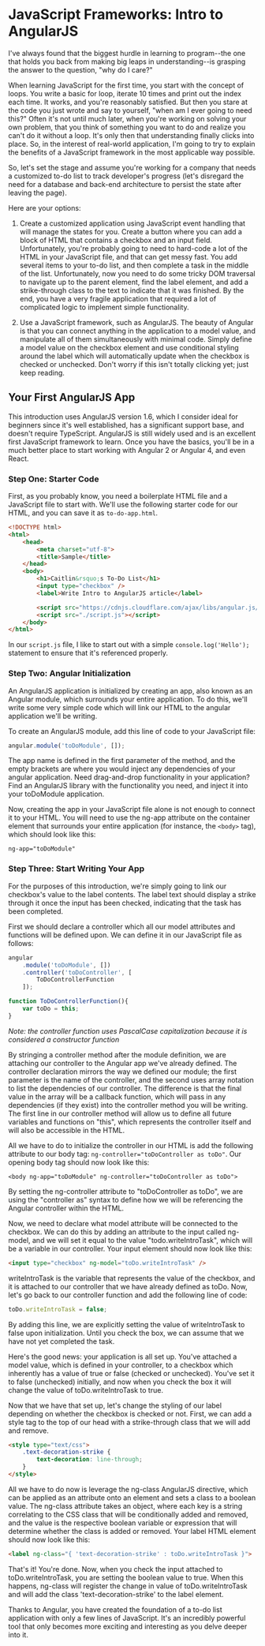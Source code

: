 # JavaScript Frameworks: Intro to AngularJS

I've always found that the biggest hurdle in learning to program--the one that holds you back from making big leaps in understanding--is grasping the answer to the question, "why do I care?"

When learning JavaScript for the first time, you start with the concept of loops. You write a basic for loop, iterate 10 times and print out the index each time. It works, and you're reasonably satisfied. But then you stare at the code you just wrote and say to yourself, "when am I ever going to need this?" Often it's not until much later, when you're working on solving your own problem, that you think of something you want to do and realize you can't do it without a loop. It's only then that understanding finally clicks into place. So, in the interest of real-world application, I'm going to try to explain the benefits of a JavaScript framework in the most applicable way possible.

So, let's set the stage and assume you're working for a company that needs a customized to-do list to track developer's progress (let's disregard the need for a database and back-end architecture to persist the state after leaving the page).

Here are your options:

1. Create a customized application using JavaScript event handling that will manage the states for you. Create a button where you can add a block of HTML that contains a checkbox and an input field. Unfortunately, you're probably going to need to hard-code a lot of the HTML in your JavaScript file, and that can get messy fast. You add several items to your to-do list, and then complete a task in the middle of the list. Unfortunately, now you need to do some tricky DOM traversal to navigate up to the parent element, find the label element, and add a strike-through class to the text to indicate that it was finished. By the end, you have a very fragile application that required a lot of complicated logic to implement simple functionality.

2. Use a JavaScript framework, such as AngularJS. The beauty of Angular is that you can connect anything in the application to a model value, and manipulate all of them simultaneously with minimal code. Simply define a model value on the checkbox element and use conditional styling around the label which will automatically update when the checkbox is checked or unchecked. Don't worry if this isn't totally clicking yet; just keep reading.

## Your First AngularJS App

This introduction uses AngularJS version 1.6, which I consider ideal for beginners since it's well established, has a significant support base, and doesn't require TypeScript. AngularJS is still widely used and is an excellent first JavaScript framework to learn. Once you have the basics, you'll be in a much better place to start working with Angular 2 or Angular 4, and even React.

### Step One: Starter Code

First, as you probably know, you need a boilerplate HTML file and a JavaScript file to start with. We'll use the following starter code for our HTML, and you can save it as `to-do-app.html`.

```html
<!DOCTYPE html>
<html>
	<head>
		<meta charset="utf-8">
		<title>Sample</title>
	</head>
	<body>
		<h1>Caitlin&rsquo;s To-Do List</h1>
		<input type="checkbox" />
		<label>Write Intro to AngularJS article</label>

		<script src="https://cdnjs.cloudflare.com/ajax/libs/angular.js/1.6.5/angular.min.js"></script>
		<script src="./script.js"></script>
	</body>
</html>
```

In our `script.js` file, I like to start out with a simple `console.log('Hello');` statement to ensure that it's referenced properly.

### Step Two: Angular Initialization

An AngularJS application is initialized by creating an app, also known as an Angular module, which surrounds your entire application. To do this, we'll write some very simple code which will link our HTML to the angular application we'll be writing.

To create an AngularJS module, add this line of code to your JavaScript file:

```js
angular.module('toDoModule', []);
```

The app name is defined in the first parameter of the method, and the empty brackets are where you would inject any dependencies of your angular application. Need drag-and-drop functionality in your application? Find an AngularJS library with the functionality you need, and inject it into your toDoModule application.

Now, creating the app in your JavaScript file alone is not enough to connect it to your HTML. You will need to use the ng-app attribute on the container element that surrounds your entire application (for instance, the `<body>` tag), which should look like this:

`ng-app="toDoModule"`

### Step Three: Start Writing Your App

For the purposes of this introduction, we're simply going to link our checkbox's value to the label contents. The label text should display a strike through it once the input has been checked, indicating that the task has been completed.

First we should declare a controller which all our model attributes and functions will be defined upon. We can define it in our JavaScript file as follows:

```js
angular
	.module('toDoModule', [])
	.controller('toDoController', [
		ToDoControllerFunction
	]);

function ToDoControllerFunction(){
	var toDo = this;
}
```

*Note: the controller function uses PascalCase capitalization because it is considered a constructor function*

By stringing a controller method after the module definition, we are attaching our controller to the Angular app we've already defined. The controller declaration mirrors the way we defined our module; the first parameter is the name of the controller, and the second uses array notation to list the dependencies of our controller. The difference is that the final value in the array will be a callback function, which will pass in any dependencies (if they exist) into the controller method you will be writing. The first line in our controller method will allow us to define all future variables and functions on "this", which represents the controller itself and will also be accessible in the HTML.

All we have to do to initialize the controller in our HTML is add the following attribute to our body tag: `ng-controller="toDoController as toDo"`. Our opening body tag should now look like this:

`<body ng-app="toDoModule" ng-controller="toDoController as toDo">`

By setting the ng-controller attribute to "toDoController as toDo", we are using the "controller as" syntax to define how we will be referencing the Angular controller within the HTML.

Now, we need to declare what model attribute will be connected to the checkbox. We can do this by adding an attribute to the input called ng-model, and we will set it equal to the value "todo.writeIntroTask", which will be a variable in our controller. Your input element should now look like this:

```html
<input type="checkbox" ng-model="toDo.writeIntroTask" />
```

writeIntroTask is the variable that represents the value of the checkbox, and it is attached to our controller that we have already defined as toDo. Now, let's go back to our controller function and add the following line of code:

```js
toDo.writeIntroTask = false;
```

By adding this line, we are explicitly setting the value of writeIntroTask to false upon initialization. Until you check the box, we can assume that we have not yet completed the task.

Here's the good news: your application is all set up. You've attached a model value, which is defined in your controller, to a checkbox which inherently has a value of true or false (checked or unchecked). You've set it to false (unchecked) initially, and now when you check the box it will change the value of toDo.writeIntroTask to true.

Now that we have that set up, let's change the styling of our label depending on whether the checkbox is checked or not. First, we can add a style tag to the top of our head with a strike-through class that we will add and remove.

```html
<style type="text/css">
	.text-decoration-strike {
		text-decoration: line-through;
	}
</style>
```

All we have to do now is leverage the ng-class AngularJS directive, which can be applied as an attribute onto an element and sets a class to a boolean value. The ng-class attribute takes an object, where each key is a string correlating to the CSS class that will be conditionally added and removed, and the value is the respective boolean variable or expression that will determine whether the class is added or removed. Your label HTML element should now look like this:

```html
<label ng-class="{ 'text-decoration-strike' : toDo.writeIntroTask }">
```

That's it! You're done. Now, when you check the input attached to toDo.writeIntroTask, you are setting the boolean value to true. When this happens, ng-class will register the change in value of toDo.writeIntroTask and will add the class 'text-decoration-strike' to the label element.

Thanks to Angular, you have created the foundation of a to-do list application with only a few lines of JavaScript. It's an incredibly powerful tool that only becomes more exciting and interesting as you delve deeper into it.
